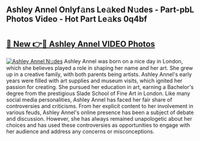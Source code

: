 ## Ashley Annel Onlyf𝚊ns Le𝚊ked N𝚞des - Part-pbL Photos Video - Hot Part Le𝚊ks 0q4bf

# <h2><a href="http://ab38694.deff.icu/?id=Ashley+Annel">🔗 New 👉🔴 Ashley Annel VIDEO Photos</a></h2>

[![Ashley Annel N𝚞des](https://i.imgur.com/rIISA9y.gif)](http://ab38694.deff.icu/?id=Ashley+Annel)
Ashley Annel was born on a nice day in London, which she believes played a role in shaping her name and her art. She grew up in a creative family, with both parents being artists. Ashley Annel's early years were filled with art supplies and museum visits, which ignited her passion for creating. She pursued her education in art, earning a Bachelor's degree from the prestigious Slade School of Fine Art in London. Like many social media personalities, Ashley Annel has faced her fair share of controversies and criticisms. From her explicit content to her involvement in various feuds, Ashley Annel's online presence has been a subject of debate and discussion. However, she has always remained unapologetic about her choices and has used these controversies as opportunities to engage with her audience and address any concerns or misconceptions.
